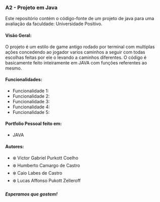 ### A2 - Projeto em Java

Este repositório contém o código-fonte de um projeto de java para uma avaliação da faculdade: Universidade Positivo.


#### Visão Geral:

O projeto é um estilo de game antigo rodado por terminal com multiplas ações concedendo ao jogador varios caminhos a seguir com todas escolhas feitas por ele o levando a caminhos diferentes. O código é basicamente feito inteiramente em JAVA com funções referentes ao mesmo.


#### Funcionalidades:

- Funcionalidade 1:
- Funcionalidade 2:
- Funcionalidade 3:
- Funcionalidade 4:
- Funcionalidade 5:

#### Portfolio Pessoal feito em:
- JAVA

#### Autores:

- ❄️ Victor Gabriel Purkott Coelho
- ❄️ Humberto Camargo de Castro
- ❄️ Caio Labes de Castro
- ❄️ Lucas Affonso Pukott Zelleroff

##### Esperamos que gostem!
